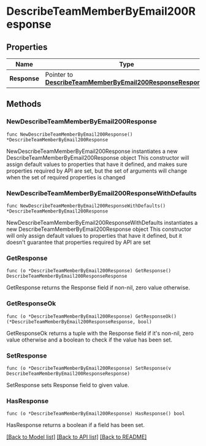 # DescribeTeamMemberByEmail200Response

## Properties

Name | Type | Description | Notes
------------ | ------------- | ------------- | -------------
**Response** | Pointer to [**DescribeTeamMemberByEmail200ResponseResponse**](DescribeTeamMemberByEmail200ResponseResponse.md) |  | [optional] 

## Methods

### NewDescribeTeamMemberByEmail200Response

`func NewDescribeTeamMemberByEmail200Response() *DescribeTeamMemberByEmail200Response`

NewDescribeTeamMemberByEmail200Response instantiates a new DescribeTeamMemberByEmail200Response object
This constructor will assign default values to properties that have it defined,
and makes sure properties required by API are set, but the set of arguments
will change when the set of required properties is changed

### NewDescribeTeamMemberByEmail200ResponseWithDefaults

`func NewDescribeTeamMemberByEmail200ResponseWithDefaults() *DescribeTeamMemberByEmail200Response`

NewDescribeTeamMemberByEmail200ResponseWithDefaults instantiates a new DescribeTeamMemberByEmail200Response object
This constructor will only assign default values to properties that have it defined,
but it doesn't guarantee that properties required by API are set

### GetResponse

`func (o *DescribeTeamMemberByEmail200Response) GetResponse() DescribeTeamMemberByEmail200ResponseResponse`

GetResponse returns the Response field if non-nil, zero value otherwise.

### GetResponseOk

`func (o *DescribeTeamMemberByEmail200Response) GetResponseOk() (*DescribeTeamMemberByEmail200ResponseResponse, bool)`

GetResponseOk returns a tuple with the Response field if it's non-nil, zero value otherwise
and a boolean to check if the value has been set.

### SetResponse

`func (o *DescribeTeamMemberByEmail200Response) SetResponse(v DescribeTeamMemberByEmail200ResponseResponse)`

SetResponse sets Response field to given value.

### HasResponse

`func (o *DescribeTeamMemberByEmail200Response) HasResponse() bool`

HasResponse returns a boolean if a field has been set.


[[Back to Model list]](../README.md#documentation-for-models) [[Back to API list]](../README.md#documentation-for-api-endpoints) [[Back to README]](../README.md)


